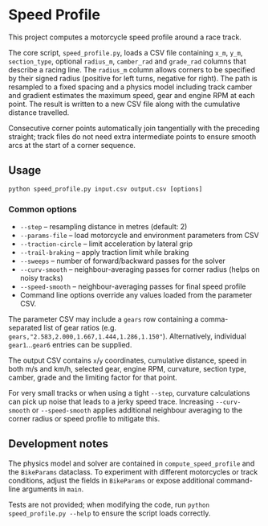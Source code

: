# Speed Profile

This project computes a motorcycle speed profile around a race track.

The core script, `speed_profile.py`, loads a CSV file containing `x_m`, `y_m`,
`section_type`, optional `radius_m`, `camber_rad` and `grade_rad` columns that
describe a racing line. The `radius_m` column allows corners to be specified by
their signed radius (positive for left turns, negative for right). The path is
resampled to a fixed spacing and a physics model including track camber and
gradient estimates the maximum speed, gear and engine RPM at each point. The
result is written to a new CSV file along with the cumulative distance
travelled.

Consecutive corner points automatically join tangentially with the preceding
straight; track files do not need extra intermediate points to ensure smooth
arcs at the start of a corner sequence.

## Usage

```
python speed_profile.py input.csv output.csv [options]
```

### Common options

* `--step` – resampling distance in metres (default: 2)
* `--params-file` – load motorcycle and environment parameters from CSV
* `--traction-circle` – limit acceleration by lateral grip
* `--trail-braking` – apply traction limit while braking
* `--sweeps` – number of forward/backward passes for the solver
* `--curv-smooth` – neighbour-averaging passes for corner radius (helps on noisy tracks)
* `--speed-smooth` – neighbour-averaging passes for final speed profile
* Command line options override any values loaded from the parameter CSV.

The parameter CSV may include a `gears` row containing a comma-separated list
of gear ratios (e.g. `gears,"2.583,2.000,1.667,1.444,1.286,1.150"`).
Alternatively, individual `gear1`…`gear6` entries can be supplied.

The output CSV contains `x`/`y` coordinates, cumulative distance, speed in both
m/s and km/h, selected gear, engine RPM, curvature, section type, camber, grade
and the limiting factor for that point.

For very small tracks or when using a tight `--step`, curvature calculations can
pick up noise that leads to a jerky speed trace. Increasing `--curv-smooth` or
`--speed-smooth` applies additional neighbour averaging to the corner radius or
speed profile to mitigate this.

## Development notes

The physics model and solver are contained in `compute_speed_profile` and the
`BikeParams` dataclass. To experiment with different motorcycles or track
conditions, adjust the fields in `BikeParams` or expose additional command-line
arguments in `main`.

Tests are not provided; when modifying the code, run `python speed_profile.py --help`
to ensure the script loads correctly.